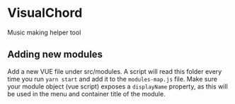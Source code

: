 # VisualChord

Music making helper tool

## Adding new modules

Add a new VUE file under src/modules.
A script will read this folder every time you run `yarn start` and add it to the `modules-map.js` file.
Make sure your module object (vue script) exposes a `displayName` property, as this will be used in the menu and container title of the module.

